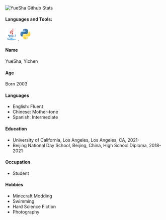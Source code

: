 <img align="center" alt="YueSha Github Stats" src="https://github-readme-stats.vercel.app/api?username=yuesha-yc&&bg_color=30,041C61,040F2E&title_color=fff&text_color=fff"/><br>
<!--<img align="center" alt="YueSha Github Toplang" src="https://github-readme-stats.vercel.app/api/top-langs/?username=yuesha-yc&layout=compact&&bg_color=30,e96443,904e95&title_color=fff&text_color=fff&hide=php,shell,powershell,css"/><br>-->

<h4 align="left">Languages and Tools:</h3>
<p align="left"> <a href="https://www.java.com" target="_blank"> <img src="https://raw.githubusercontent.com/devicons/devicon/master/icons/java/java-original.svg" alt="java" width="40" height="40"/> </a> <a href="https://www.python.org" target="_blank"> <img src="https://raw.githubusercontent.com/devicons/devicon/master/icons/python/python-original.svg" alt="python" width="40" height="40"/> </a> </p>

#### Name
YueSha, Yichen

#### Age
Born 2003

#### Languages
- English: Fluent
- Chinese: Mother-tone
- Spanish: Intermediate

#### Education
- University of California, Los Angeles, Los Angeles, CA, 2021-
- Beijing National Day School, Beijing, China, High School Diploma, 2018-2021

#### Occupation
- Student

#### Hobbies
- Minecraft Modding
- Swimming
- Hard Science Fiction
- Photography
